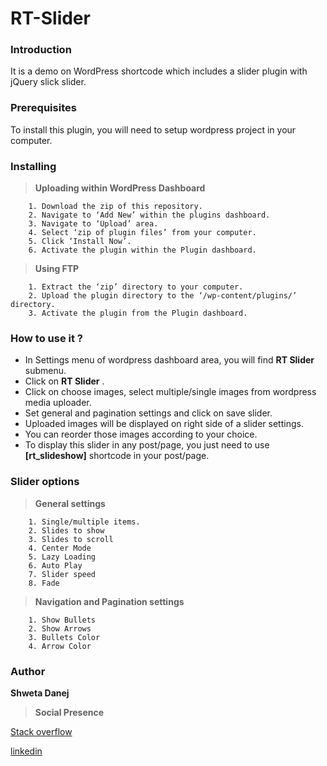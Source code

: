 # RT-Slider

### Introduction

It is a demo on WordPress shortcode which includes a slider plugin with jQuery slick slider.


### Prerequisites

To install this plugin, you will need to setup wordpress project in your computer.



### Installing

> **Uploading within WordPress Dashboard**

```
	1. Download the zip of this repository.
	2. Navigate to ‘Add New’ within the plugins dashboard.
	3. Navigate to ‘Upload’ area.
	4. Select ‘zip of plugin files’ from your computer.
	5. Click ‘Install Now’.
	6. Activate the plugin within the Plugin dashboard.
```

> **Using FTP**

```
	1. Extract the ‘zip’ directory to your computer.
	2. Upload the plugin directory to the ‘/wp-content/plugins/’ directory.
	3. Activate the plugin from the Plugin dashboard.
```

### How to use it ?


 - In Settings menu of wordpress dashboard area, you will find **RT Slider** submenu.
 - Click on **RT Slider** .
 - Click on choose images, select multiple/single images from wordpress media uploader.
 - Set general and pagination settings and click on save slider.
 - Uploaded images will be displayed on right side of a slider settings.
 - You can reorder those images according to your choice.
 - To display this slider in any post/page, you just need to use **[rt_slideshow]** shortcode in your post/page.

### Slider options


> **General settings**
```
	1. Single/multiple items.
	2. Slides to show
	3. Slides to scroll
	4. Center Mode
	5. Lazy Loading
	6. Auto Play
	7. Slider speed
	8. Fade
```

> **Navigation and Pagination settings**
```	
    1. Show Bullets
    2. Show Arrows
    3. Bullets Color
    4. Arrow Color
```


### Author

**Shweta Danej** 

> **Social Presence**

[Stack overflow]( https://stackoverflow.com/users/6375123/shweta-danej?tab=profile)

[linkedin]( https://www.linkedin.com/in/shweta-danej-084131b0/)

